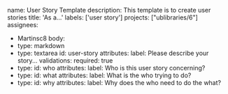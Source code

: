name: User Story Template
description: This template is to create user stories
title: 'As a...'
labels: ['user story']
projects: ["ublibraries/6"]
assignees: 
  - Martinsc8
body:
  - type: markdown
  - type: textarea
    id: user-story
    attributes:
      label: Please describe your story...
    validations:
      required: true
  - type:
    id: who
    attributes:
      label: Who is this user story concerning?
  - type:
    id: what
    attributes:
      label: What is the who trying to do?
  - type:
    id: why
    attributes:
      label: Why does the who need to do the what?
